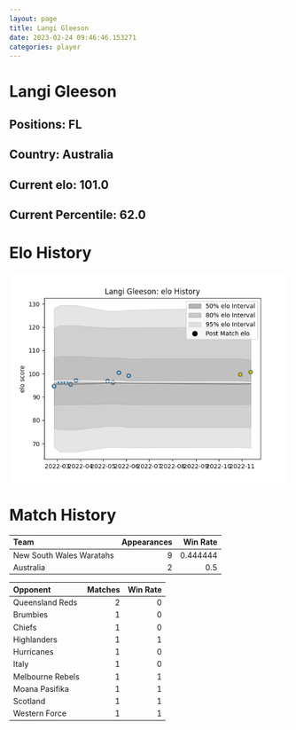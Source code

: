 ```yaml
---  
layout: page  
title: Langi Gleeson  
date: 2023-02-24 09:46:46.153271  
categories: player  
---
```

# Langi Gleeson

## Positions: FL

## Country: Australia

## Current elo: 101.0

## Current Percentile: 62.0

# Elo History


![elo history](history_LangiGleeson.png)
# Match History


| Team                     |   Appearances |   Win Rate |
|:-------------------------|--------------:|-----------:|
| New South Wales Waratahs |             9 |   0.444444 |
| Australia                |             2 |   0.5      |

| Opponent         |   Matches |   Win Rate |
|:-----------------|----------:|-----------:|
| Queensland Reds  |         2 |          0 |
| Brumbies         |         1 |          0 |
| Chiefs           |         1 |          0 |
| Highlanders      |         1 |          1 |
| Hurricanes       |         1 |          0 |
| Italy            |         1 |          0 |
| Melbourne Rebels |         1 |          1 |
| Moana Pasifika   |         1 |          1 |
| Scotland         |         1 |          1 |
| Western Force    |         1 |          1 |